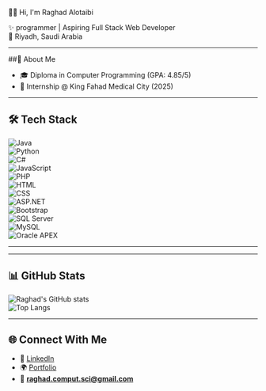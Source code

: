 👩‍💻 Hi, I'm Raghad Alotaibi  

✨ programmer  | Aspiring Full Stack Web Developer  
📍 Riyadh, Saudi Arabia  

---

##🚀 About Me  
- 🎓 Diploma in Computer Programming (GPA: 4.85/5)  
- 💼 Internship @ King Fahad Medical City (2025)  

---

## 🛠 Tech Stack  
![Java](https://img.shields.io/badge/Code-Java-red?logo=java)  
![Python](https://img.shields.io/badge/Code-Python-yellow?logo=python)  
![C#](https://img.shields.io/badge/Code-C%23-green?logo=c-sharp)  
![JavaScript](https://img.shields.io/badge/Code-JavaScript-blue?logo=javascript)  
![PHP](https://img.shields.io/badge/Code-PHP-purple?logo=php)  
![HTML](https://img.shields.io/badge/Markup-HTML-orange?logo=html5)  
![CSS](https://img.shields.io/badge/Style-CSS-blue?logo=css3)  
![ASP.NET](https://img.shields.io/badge/Framework-ASP.NET-512BD4?logo=dotnet)  
![Bootstrap](https://img.shields.io/badge/UI-Bootstrap-7952B3?logo=bootstrap)  
![SQL Server](https://img.shields.io/badge/DB-SQL%20Server-CC2927?logo=microsoftsqlserver)  
![MySQL](https://img.shields.io/badge/DB-MySQL-4479A1?logo=mysql)  
![Oracle APEX](https://img.shields.io/badge/DB-Oracle%20APEX-F80000?logo=oracle)  

---



---

## 📊 GitHub Stats  
![Raghad's GitHub stats](https://github-readme-stats.vercel.app/api?username=raghad-alotaibi&show_icons=true&theme=tokyonight)  
![Top Langs](https://github-readme-stats.vercel.app/api/top-langs/?username=raghad-alotaibi&layout=compact&theme=tokyonight)  

---

## 🌐 Connect With Me  
- 💼 [LinkedIn](https://www.linkedin.com/in/raghad-alotaibi-2a1638279?utm_source=share&utm_campaign=share_via&utm_content=profile&utm_medium=ios_app)  
- 🌍 [Portfolio](https://yourportfolio.com)  
- 📧 **raghad.comput.sci@gmail.com**
